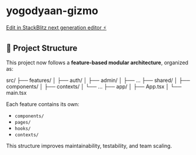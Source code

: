 # yogodyaan-gizmo

[Edit in StackBlitz next generation editor ⚡️](https://stackblitz.com/~/github.com/gizmoyogi/yogodyaan-gizmo)

## 🧱 Project Structure

This project now follows a **feature-based modular architecture**, organized as:

src/
├── features/
│ ├── auth/
│ ├── admin/
│ ├── ...
├── shared/
│ ├── components/
│ ├── contexts/
│ └── ...
├── app/
│ ├── App.tsx
│ └── main.tsx


Each feature contains its own:
- `components/`
- `pages/`
- `hooks/`
- `contexts/`

This structure improves maintainability, testability, and team scaling.
